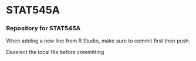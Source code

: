 # STAT545A
<h3>Repository for STAT545A</h3>
<p>When adding a new line from R Studio, make sure to commit first then push.</p>

<p>Deselect the local file before committing</p>
